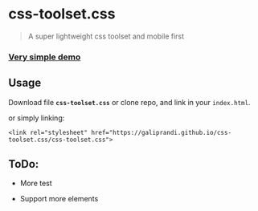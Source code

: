 # css-toolset.css
> A super lightweight css toolset and mobile first

### [Very simple demo](https://galiprandi.github.io/css-toolset.css/demo.html)

## Usage

Download file **`css-toolset.css`** or clone repo, and link in your `index.html`.

or simply linking:

`<link rel="stylesheet" href="https://galiprandi.github.io/css-toolset.css/css-toolset.css">`

## ToDo:

- More test

- Support more elements
